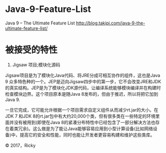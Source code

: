 # Java-9-Feature-List
Java 9 – The Ultimate Feature List
http://blog.takipi.com/java-9-the-ultimate-feature-list/

# 被接受的特性
1. Jigsaw 项目;模块化源码

Jigsaw项目是为了模块化Java代码、将JRE分成可相互协作的组件，这也是Java 9 众多特色种的一个。JEP是迈向Jigsaw四步中的第一步，它不会改变JRE和JDK的真实结构。JEP是为了模块化JDK源代码，让编译系统能够模块编译并在构建时检查模块边界。这个项目原本是随Java 8发布的，但由于推迟，所以将把它加到Java 9.

一旦它完成，它可能允许根据一个项目需求自定义组件从而减少rt.jar的大小。在JDK 7 和JDK 8的rt.jar包中有大约20,000个类，但有很多类在一些特定的环境里面并没有被用到(即使在Java 8的紧凑分布特性中已经包含了一部分解决方法也存在着类冗余)。这么做是为了能让Java能够容易应用到小型计算设备(比如网络设备)中，提高它的安全和性能，同时也能让开发者更容易构建和维护这些类库。





© 2017，Ricky


